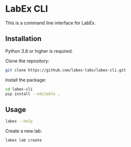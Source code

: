 # LabEx CLI

This is a command line interface for LabEx.

## Installation

Python 3.8 or higher is required.

Clone the repository:

```bash
git clone https://github.com/labex-labs/labex-cli.git
```

Install the package:

```bash
cd labex-cli
pip install --editable .
```

## Usage

```bash
labex --help
```

Create a new lab:

```bash
labex lab create
```
